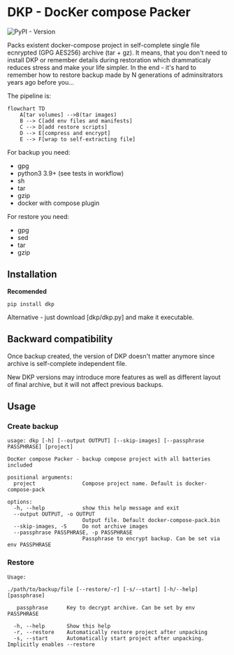 # DKP - DocKer compose Packer

![PyPI - Version](https://img.shields.io/pypi/v/dkp)

Packs existent docker-compose project in self-complete single file ecnrypted
(GPG AES256) archive (tar + gz). It means, that you don't need to install DKP or
remember details during restoration which drammaticaly reduces stress and make
your life simpler. In the end - it's hard to remember how to restore backup made
by N generations of adminsitrators years ago before you...

The pipeline is:

```mermaid
flowchart TD
    A[tar volumes] -->B(tar images)
    B --> C[add env files and manifests]
    C --> D[add restore scripts]
    D --> E[compress and encrypt]
    E --> F[wrap to self-extracting file]
```

For backup you need:

- gpg
- python3 3.9+ (see tests in workflow)
- sh
- tar
- gzip
- docker with compose plugin

For restore you need:

- gpg
- sed
- tar
- gzip

## Installation

**Recomended**

    pip install dkp

Alternative - just download [dkp/dkp.py] and make it executable.

## Backward compatibility

Once backup created, the version of DKP doesn't matter anymore since archive is
self-complete independent file.

New DKP versions may introduce more features as well as different layout of
final archive, but it will not affect previous backups.

## Usage

### Create backup

```
usage: dkp [-h] [--output OUTPUT] [--skip-images] [--passphrase PASSPHRASE] [project]

DocKer compose Packer - backup compose project with all batteries included

positional arguments:
  project               Compose project name. Default is docker-compose-pack

options:
  -h, --help            show this help message and exit
  --output OUTPUT, -o OUTPUT
                        Output file. Default docker-compose-pack.bin
  --skip-images, -S     Do not archive images
  --passphrase PASSPHRASE, -p PASSPHRASE
                        Passphrase to encrypt backup. Can be set via env PASSPHRASE
```

### Restore

```
Usage:

./path/to/backup/file [--restore/-r] [-s/--start] [-h/--help] [passphrase]

   passphrase      Key to decrypt archive. Can be set by env PASSPHRASE

  -h, --help       Show this help
  -r, --restore    Automatically restore project after unpacking
  -s, --start      Automatically start project after unpacking. Implicitly enables --restore
```
